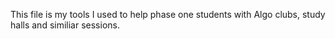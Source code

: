 This file is my tools I used to help phase one students with Algo clubs, study halls and similiar sessions.